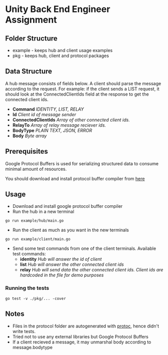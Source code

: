# Unity Back End Engineer Assignment

## Folder Structure

- example - keeps hub and client usage examples
- pkg - keeps hub, client and protocol packages

## Data Structure

A hub message consists of fields below. A client should parse the message according to the request. For example: if the client sends a LIST request, it should look at the ConnectedClientIds field at the response to get the connected client ids.

- **Command** _IDENTITY, LIST, RELAY_
- **Id** _Client id of message sender_
- **ConnectedClientIds** _Array of other connected client ids._
- **RelayTo** _Array of relay message reciever ids._
- **BodyType** _PLAIN TEXT, JSON, ERROR_
- **Body** _Byte array_

## Prerequisites

Google Protocol Buffers is used for serializing structured data to consume minimal amount of resources.

You should download and install protocol buffer compiler from [here](https://github.com/protocolbuffers/protobuf)

## Usage

- Download and install google protocol buffer compiler
- Run the hub in a new terminal

```
go run example/hub/main.go
```

- Run the client as much as you want in the new terminals

```
go run example/client/main.go
```

- Send some test commands from one of the client terminals. Available test commands:
  - **identity** _Hub will answer the id of client_
  - **list** _Hub will answer the other connected client ids_
  - **relay** _Hub will send data the other connected client ids. Client ids are hardcoded in the file for demo purposes_

### Running the tests

```
go test -v ./pkg/... -cover
```

## Notes

- Files in the protocol folder are autogenerated with [protoc](https://github.com/golang/protobuf/tree/master/protoc-gen-go), hence didn't write tests.
- Tried not to use any external libraries but Google Protocol Buffers
- If a client recieved a message, it may unmarshal body according to message.bodytype
